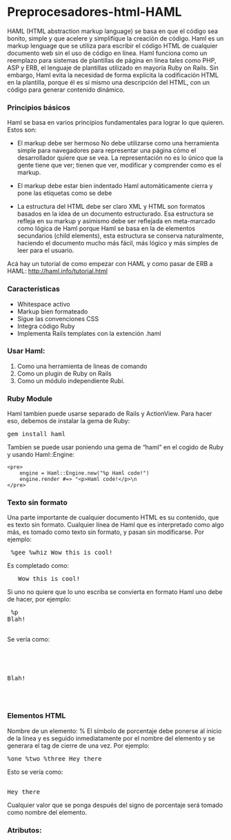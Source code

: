 # Preprocesadores-html-HAML
HAML (HTML abstraction markup language) se basa en que el código sea bonito, simple y que acelere y simplifique la creación de código.
Haml es un markup lenguage que se utiliza para escribir el código HTML de cualquier documento web sin el uso de código en línea. Haml funciona como un reemplazo para sistemas de plantillas de página en línea tales como PHP, ASP y ERB, el lenguaje de plantillas utilizado en mayoría Ruby on Rails. Sin embargo, Haml evita la necesidad de forma explícita la codificación HTML en la plantilla, porque él es sí mismo una descripción del HTML, con un código para generar contenido dinámico.

### Principios básicos

Haml se basa en varios principios fundamentales para lograr lo que quieren.  Estos son:

* El markup debe ser hermoso
No debe utilizarse como una herramienta simple para navegadores para representar una página cómo el desarrollador quiere        que se vea. La representación no es lo único que la gente tiene que ver; tienen que ver, modificar y comprender como es el markup.

* El markup debe estar bien indentado 
Haml automáticamente cierra y pone las etiquetas como se debe

* La estructura del HTML debe ser claro
XML y HTML son formatos basados en la idea de un documento estructurado. Esa estructura se refleja en su markup y asimismo debe ser reflejada en meta-marcado como lógica de Haml porque Haml se basa en la de elementos secundarios (child elements), esta estructura se conserva naturalmente, haciendo el documento mucho más fácil, más lógico y más simples de leer para el usuario.

Acá hay un tutorial de como empezar con HAML y como pasar de ERB a HAML: http://haml.info/tutorial.html

### Características

* Whitespace activo
* Markup bien formateado
* Sigue las convenciones CSS
* Integra código Ruby
* Implementa Rails templates con la extención .haml

### Usar Haml:

1. Como una herramienta de lineas de comando
2. Como un plugin de Ruby on Rails
3. Como un módulo independiente Rubí.

### Ruby Module
Haml tambien puede usarse separado de Rails y ActionView. Para hacer eso, debemos de instalar la gema de Ruby:
    <pre>gem install haml</pre>
Tambien se puede usar poniendo una gema de “haml” en el cogido de Ruby y usando Haml::Engine:
    
    <pre>
        engine = Haml::Engine.new("%p Haml code!")
        engine.render #=> "<p>Haml code!</p>\n
    </pre>

### Texto sin formato
Una parte importante de cualquier documento HTML es su contenido, que es texto sin formato. Cualquier línea de Haml que es interpretado como algo más, es tomado como texto sin formato, y pasan sin modificarse. Por ejemplo:
    <pre>
        %gee
        %whiz
        Wow this is cool!
    </pre>
Es completado como:
    <pre>
        <gee>
        <whiz>
        Wow this is cool!
        </whiz>
        </gee>
    </pre>
Si uno no quiere que lo uno escriba se convierta en formato Haml uno debe de hacer, por ejemplo:
    <pre>
        %p
          <div id="blah">Blah!</div>
      </pre>
Se vería como:
    <pre>
        <p>
        <div id="blah">Blah!</div>
        </p>
    </pre>

### Elementos HTML
Nombre de un elemento: %
El símbolo de porcentaje debe ponerse al inicio de la línea y es seguido inmediatamente por el nombre del elemento y se generara el tag de cierre de una vez. Por ejemplo:
    <pre>
        %one
        %two
        %three Hey there
    </pre>
Esto se vería como:
    <pre>
    <one>
    <two>
    <three>Hey there</three>
    </two>
    </one>
    </pre>
Cualquier valor que se ponga después del signo de porcentaje será tomado como nombre del elemento.

### Atributos:
